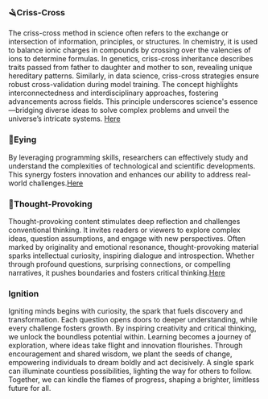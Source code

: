 ### 🪒Criss-Cross
The criss-cross method in science often refers to the exchange or intersection of information, principles, or structures. In chemistry, it is used to balance ionic charges in compounds by crossing over the valencies of ions to determine formulas. In genetics, criss-cross inheritance describes traits passed from father to daughter and mother to son, revealing unique hereditary patterns. Similarly, in data science, criss-cross strategies ensure robust cross-validation during model training. The concept highlights interconnectedness and interdisciplinary approaches, fostering advancements across fields. This principle underscores science's essence—bridging diverse ideas to solve complex problems and unveil the universe’s intricate systems.
[Here](https://github.com/viadean/Interdisciplinary_Perspective/tree/main/Criss-Cross)

### 🧿Eying
By leveraging programming skills, researchers can effectively study and understand the complexities of technological and scientific developments. This synergy fosters innovation and enhances our ability to address real-world challenges.[Here](https://github.com/viadean/Interdisciplinary_Perspective/tree/main/Eying)

### 🧵Thought-Provoking
Thought-provoking content stimulates deep reflection and challenges conventional thinking. It invites readers or viewers to explore complex ideas, question assumptions, and engage with new perspectives. Often marked by originality and emotional resonance, thought-provoking material sparks intellectual curiosity, inspiring dialogue and introspection. Whether through profound questions, surprising connections, or compelling narratives, it pushes boundaries and fosters critical thinking.[Here](https://github.com/viadean/Interdisciplinary_Perspective/tree/main/Thought-Provoking)

### Ignition
Igniting minds begins with curiosity, the spark that fuels discovery and transformation. Each question opens doors to deeper understanding, while every challenge fosters growth. By inspiring creativity and critical thinking, we unlock the boundless potential within. Learning becomes a journey of exploration, where ideas take flight and innovation flourishes. Through encouragement and shared wisdom, we plant the seeds of change, empowering individuals to dream boldly and act decisively. A single spark can illuminate countless possibilities, lighting the way for others to follow. Together, we can kindle the flames of progress, shaping a brighter, limitless future for all.
